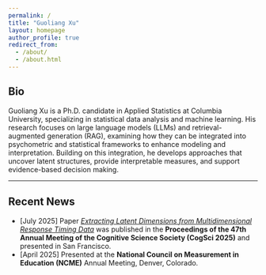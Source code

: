 ```yaml
---
permalink: /
title: "Guoliang Xu"
layout: homepage
author_profile: true
redirect_from: 
  - /about/
  - /about.html
---
```


## Bio
Guoliang Xu is a Ph.D. candidate in Applied Statistics at Columbia University, specializing in statistical data analysis and machine learning. His research focuses on large language models (LLMs) and retrieval-augmented generation (RAG), examining how they can be integrated into psychometric and statistical frameworks to enhance modeling and interpretation. Building on this integration, he develops approaches that uncover latent structures, provide interpretable measures, and support evidence-based decision making.

---

## Recent News

- [July 2025] Paper [*Extracting Latent Dimensions from Multidimensional Response Timing Data*](https://escholarship.org/uc/item/7wm1k7cv) was published in the **Proceedings of the 47th Annual Meeting of the Cognitive Science Society (CogSci 2025)** and presented in San Francisco.  
- [April 2025] Presented at the **National Council on Measurement in Education (NCME)** Annual Meeting, Denver, Colorado.



